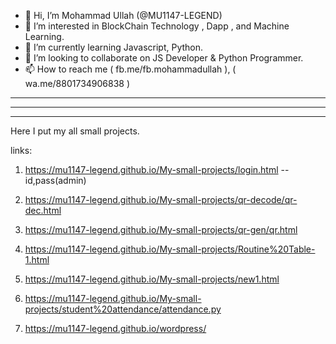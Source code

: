 - 👋 Hi, I’m Mohammad Ullah (@MU1147-LEGEND)
- 👀 I’m interested in BlockChain Technology , Dapp , and Machine Learning.
- 🌱 I’m currently learning Javascript, Python.
- 💞️ I’m looking to collaborate on JS Developer & Python Programmer.
- 📫 How to reach me ( fb.me/fb.mohammadullah ), ( wa.me/8801734906838 )

<!---
MU1147-LEGEND/MU1147-LEGEND is a ✨ special ✨ repository because its `README.md` (this file) appears on your GitHub profile.
You can click the Preview link to take a look at your changes.
--->

___________________
___________________
___________________

Here I put my all small projects.

links:

1. https://mu1147-legend.github.io/My-small-projects/login.html  --id,pass(admin)

2. https://mu1147-legend.github.io/My-small-projects/qr-decode/qr-dec.html

3. https://mu1147-legend.github.io/My-small-projects/qr-gen/qr.html

4. https://mu1147-legend.github.io/My-small-projects/Routine%20Table-1.html

5. https://mu1147-legend.github.io/My-small-projects/new1.html

6. https://mu1147-legend.github.io/My-small-projects/student%20attendance/attendance.py

7. https://mu1147-legend.github.io/wordpress/
